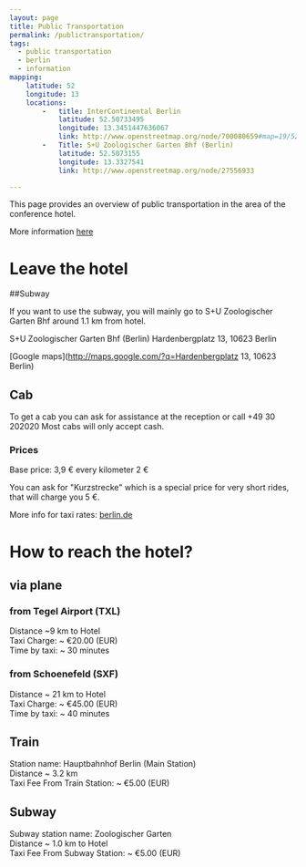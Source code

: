 ```yaml
---
layout: page
title: Public Transportation
permalink: /publictransportation/
tags:
  - public transportation
  - berlin
  - information
mapping: 
    latitude: 52 
    longitude: 13 
    locations: 
        -   title: InterContinental Berlin 
            latitude: 52.50733495 
            longitude: 13.3451447636067  
            link: http://www.openstreetmap.org/node/700080659#map=19/52.50526/13.34164 
        -   Title: S+U Zoologischer Garten Bhf (Berlin)
            latitude: 52.5073155 
            longitude: 13.3327541
            link: http://www.openstreetmap.org/node/27556933

---
```


This page provides an overview of public transportation in the area of the conference hotel.

More information [here](http://www.ihg.com/intercontinental/hotels/gb/en/berlin/berha/hoteldetail/about-the-hotel "more information") 

# Leave the hotel

##Subway

If you want to use the subway, you will mainly go to S+U Zoologischer Garten Bhf around 1.1 km from hotel.

S+U Zoologischer Garten Bhf (Berlin)
Hardenbergplatz 13, 10623 Berlin

[Google maps](http://maps.google.com/?q=Hardenbergplatz 13, 10623 Berlin)

## Cab

To get a cab you can ask for assistance at the reception or call +49 30 202020
Most cabs will only accept cash.

### Prices

Base price: 3,9 €
every kilometer 2 €

You can ask for "Kurzstrecke" which is a special price for very short rides, that will charge you 5 €.

More info for taxi rates: [berlin.de](http://www.berlin.de/en/public-transportation/1756978-2913840-taxi-phone-numbers-fares-rules.en.html)

# How to reach the hotel?

## via plane

### from Tegel Airport (TXL)
Distance ~9 km to Hotel  
Taxi Charge: ~ €20.00  (EUR)  
Time by taxi: ~ 30 minutes  

### from Schoenefeld (SXF)

Distance ~ 21 km to Hotel  
Taxi Charge: ~ €45.00  (EUR)  
Time by taxi: ~ 40 minutes  

## Train

Station name: Hauptbahnhof Berlin (Main Station)  
Distance ~ 3.2 km  
Taxi Fee From Train Station: ~ €5.00  (EUR)  

## Subway

Subway station name: Zoologischer Garten  
Distance ~ 1.0 km to Hotel  
Taxi Fee From Subway Station: ~ €5.00  (EUR)  

